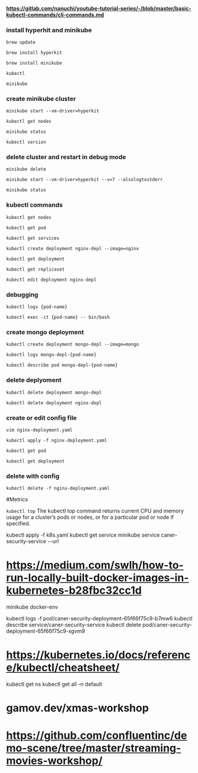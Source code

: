 #### https://gitlab.com/nanuchi/youtube-tutorial-series/-/blob/master/basic-kubectl-commands/cli-commands.md
### install hyperhit and minikube
`brew update`

`brew install hyperkit`

`brew install minikube`

`kubectl`

`minikube`

### create minikube cluster
`minikube start --vm-driver=hyperkit`

`kubectl get nodes`

`minikube status`

`kubectl version`

### delete cluster and restart in debug mode
`minikube delete`

`minikube start --vm-driver=hyperkit --v=7 --alsologtostderr`

`minikube status`

### kubectl commands
`kubectl get nodes`

`kubectl get pod`

`kubectl get services`

`kubectl create deployment nginx-depl --image=nginx`

`kubectl get deployment`

`kubectl get replicaset`

`kubectl edit deployment nginx-depl`

### debugging
`kubectl logs {pod-name}`

`kubectl exec -it {pod-name} -- bin/bash`

### create mongo deployment
`kubectl create deployment mongo-depl --image=mongo`

`kubectl logs mongo-depl-{pod-name}`

`kubectl describe pod mongo-depl-{pod-name}`

### delete deplyoment
`kubectl delete deployment mongo-depl`

`kubectl delete deployment nginx-depl`

### create or edit config file
`vim nginx-deployment.yaml`

`kubectl apply -f nginx-deployment.yaml`

`kubectl get pod`

`kubectl get deployment`

### delete with config
`kubectl delete -f nginx-deployment.yaml`

#Metrics

`kubectl top` The kubectl top command returns current CPU and memory usage for a cluster’s pods or nodes, or for a particular pod or node if specified.


kubectl apply -f k8s.yaml
kubectl get service
minikube service caner-security-service --url

# https://medium.com/swlh/how-to-run-locally-built-docker-images-in-kubernetes-b28fbc32cc1d
minikube docker-env

kubectl logs -f pod/caner-security-deployment-65f66f75c9-b7mw6
kubectl describe service/caner-security-service
kubectl delete pod/caner-security-deployment-65f66f75c9-xgvm9

# https://kubernetes.io/docs/reference/kubectl/cheatsheet/

kubectl get ns
kubectl get all -n default

# gamov.dev/xmas-workshop
# https://github.com/confluentinc/demo-scene/tree/master/streaming-movies-workshop/

